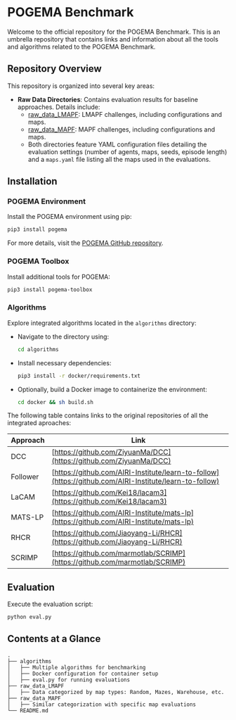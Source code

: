 # POGEMA Benchmark

Welcome to the official repository for the POGEMA Benchmark. This is an umbrella repository that contains links and information about all the tools and algorithms related to the POGEMA Benchmark.

## Repository Overview

This repository is organized into several key areas:

- **Raw Data Directories**: Contains evaluation results for baseline approaches. Details include:
  - [raw_data_LMAPF](https://github.com/Tviskaron/pogema_benchmark/tree/main/raw_data_LMAPF):  LMAPF challenges, including configurations and maps.
  - [raw_data_MAPF](https://github.com/Tviskaron/pogema_benchmark/tree/main/raw_data_MAPF): MAPF challenges, including configurations and maps.
  - Both directories feature YAML configuration files detailing the evaluation settings (number of agents, maps, seeds, episode length) and a `maps.yaml` file listing all the maps used in the evaluations.

## Installation

### POGEMA Environment
Install the POGEMA environment using pip:
```bash
pip3 install pogema
```
For more details, visit the [POGEMA GitHub repository](https://github.com/AIRI-Institute/pogema).

### POGEMA Toolbox
Install additional tools for POGEMA:
```bash
pip3 install pogema-toolbox
```

### Algorithms
Explore integrated algorithms located in the `algorithms` directory:
- Navigate to the directory using:
  ```bash
  cd algorithms
  ```
- Install necessary dependencies:
  ```bash
  pip3 install -r docker/requirements.txt
  ```
- Optionally, build a Docker image to containerize the environment:
  ```bash
  cd docker && sh build.sh
  ```
The following table contains links to the original repositories of all the integrated aproaches:

| Approach  | Link |
|-----------|------|
| DCC       | [https://github.com/ZiyuanMa/DCC](https://github.com/ZiyuanMa/DCC) |
| Follower  | [https://github.com/AIRI-Institute/learn-to-follow](https://github.com/AIRI-Institute/learn-to-follow) |
| LaCAM     | [https://github.com/Kei18/lacam3](https://github.com/Kei18/lacam3) |
| MATS-LP   | [https://github.com/AIRI-Institute/mats-lp](https://github.com/AIRI-Institute/mats-lp) |
| RHCR      | [https://github.com/Jiaoyang-Li/RHCR](https://github.com/Jiaoyang-Li/RHCR) |
| SCRIMP    | [https://github.com/marmotlab/SCRIMP](https://github.com/marmotlab/SCRIMP) |


## Evaluation

Execute the evaluation script:
```bash
python eval.py
```
## Contents at a Glance

```plaintext
.
├── algorithms
│   ├── Multiple algorithms for benchmarking
│   ├── Docker configuration for container setup
│   ├── eval.py for running evaluations
├── raw_data_LMAPF
│   ├── Data categorized by map types: Random, Mazes, Warehouse, etc.
├── raw_data_MAPF
│   ├── Similar categorization with specific map evaluations
└── README.md
```
